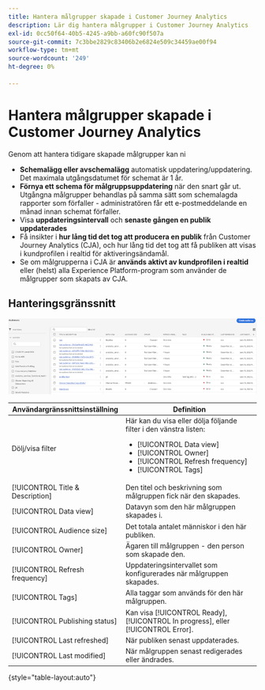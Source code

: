 ```yaml
---
title: Hantera målgrupper skapade i Customer Journey Analytics
description: Lär dig hantera målgrupper i Customer Journey Analytics
exl-id: 0cc50f64-40b5-4245-a9bb-a60fc90f507a
source-git-commit: 7c3bbe2829c83406b2e6824e509c34459ae00f94
workflow-type: tm+mt
source-wordcount: '249'
ht-degree: 0%

---
```


# Hantera målgrupper skapade i Customer Journey Analytics

Genom att hantera tidigare skapade målgrupper kan ni

* **Schemalägg eller avschemalägg** automatisk uppdatering/uppdatering. Det maximala utgångsdatumet för schemat är 1 år.
* **Förnya ett schema för målgruppsuppdatering** när den snart går ut. Utgångna målgrupper behandlas på samma sätt som schemalagda rapporter som förfaller - administratören får ett e-postmeddelande en månad innan schemat förfaller.
* Visa **uppdateringsintervall** och **senaste gången en publik uppdaterades**
* Få insikter i **hur lång tid det tog att producera en publik** från Customer Journey Analytics (CJA), och hur lång tid det tog att få publiken att visas i kundprofilen i realtid för aktiveringsändamål.
* Se om målgrupperna i CJA är **används aktivt av kundprofilen i realtid** eller (helst) alla Experience Platform-program som använder de målgrupper som skapats av CJA.

## Hanteringsgränssnitt

![](assets/manage.png)

| Användargränssnittsinställning | Definition |
| --- | --- |
| Dölj/visa filter | Här kan du visa eller dölja följande filter i den vänstra listen: <ul><li>[!UICONTROL Data view]</li><li>[!UICONTROL Owner]</li><li>[!UICONTROL Refresh frequency]</li><li>[!UICONTROL Tags]</li></ul> |
| [!UICONTROL Title & Description] | Den titel och beskrivning som målgruppen fick när den skapades. |
| [!UICONTROL Data view] | Datavyn som den här målgruppen skapades i. |
| [!UICONTROL Audience size] | Det totala antalet människor i den här publiken. |
| [!UICONTROL Owner] | Ägaren till målgruppen - den person som skapade den. |
| [!UICONTROL Refresh frequency] | Uppdateringsintervallet som konfigurerades när målgruppen skapades. |
| [!UICONTROL Tags] | Alla taggar som används för den här målgruppen. |
| [!UICONTROL Publishing status] | Kan visa [!UICONTROL Ready], [!UICONTROL In progress], eller [!UICONTROL Error]. |
| [!UICONTROL  Last refreshed] | När publiken senast uppdaterades. |
| [!UICONTROL Last modified] | När målgruppen senast redigerades eller ändrades. |

{style=&quot;table-layout:auto&quot;}

